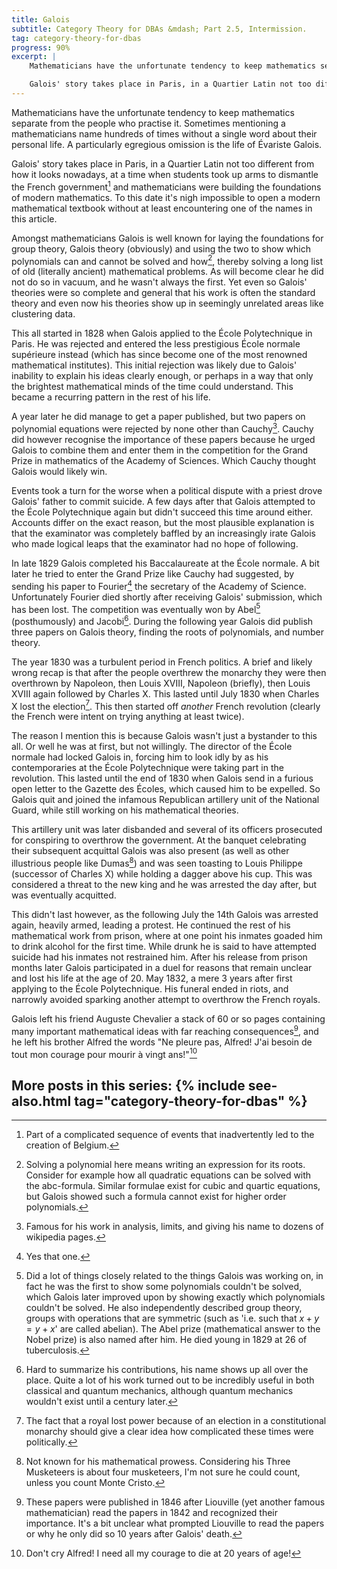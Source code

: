 ```yaml
---
title: Galois
subtitle: Category Theory for DBAs &mdash; Part 2.5, Intermission.
tag: category-theory-for-dbas
progress: 90% 
excerpt: |
    Mathematicians have the unfortunate tendency to keep mathematics separate from the people who practise it. Sometimes mentioning a mathematicians name hundreds of times without a single word about their personal life. A particularly egregious omission is the life of Évariste Galois.

    Galois' story takes place in Paris, in a Quartier Latin not too different from how it looks nowadays, at a time when students took up arms to dismantle the French government[^belgium] and mathematicians were building the foundations of modern mathematics. To this date it's nigh impossible to open a modern mathematical textbook without at least encountering one of the names in this article.
---
```

Mathematicians have the unfortunate tendency to keep mathematics separate from the people who practise it. Sometimes mentioning a mathematicians name hundreds of times without a single word about their personal life. A particularly egregious omission is the life of Évariste Galois.

Galois' story takes place in Paris, in a Quartier Latin not too different from how it looks nowadays, at a time when students took up arms to dismantle the French government[^belgium] and mathematicians were building the foundations of modern mathematics. To this date it's nigh impossible to open a modern mathematical textbook without at least encountering one of the names in this article.

Amongst mathematicians Galois is well known for laying the foundations for group theory, Galois theory (obviously) and using the two to show which polynomials can and cannot be solved and how[^solve], thereby solving a long list of old (literally ancient) mathematical problems. As will become clear he did not do so in vacuum, and he wasn't always the first. Yet even so Galois' theories were so complete and general that his work is often the standard theory and even now his theories show up in seemingly unrelated areas like clustering data.

This all started in 1828 when Galois applied to the École Polytechnique in Paris. He was rejected and entered the less prestigious École normale supérieure instead (which has since become one of the most renowned mathematical institutes). This initial rejection was likely due to Galois' inability to explain his ideas clearly enough, or perhaps in a way that only the brightest mathematical minds of the time could understand. This became a recurring pattern in the rest of his life.

A year later he did manage to get a paper published, but two papers on polynomial equations were rejected by none other than Cauchy[^cauchy]. Cauchy did however recognise the importance of these papers because he urged Galois to combine them and enter them in the competition for the Grand Prize in mathematics of the Academy of Sciences. Which Cauchy thought Galois would likely win.

Events took a turn for the worse when a political dispute with a priest drove Galois' father to commit suicide. A few days after that Galois attempted to the École Polytechnique again but didn't succeed this time around either. Accounts differ on the exact reason, but the most plausible explanation is that the examinator was completely baffled by an increasingly irate Galois who made logical leaps that the examinator had no hope of following. 

In late 1829 Galois completed his Baccalaureate at the École normale. A bit later he tried to enter the Grand Prize like Cauchy had suggested, by sending his paper to Fourier[^fourier] the secretary of the Academy of Science. Unfortunately Fourier died shortly after receiving Galois' submission, which has been lost. The competition was eventually won by Abel[^abel] (posthumously) and Jacobi[^jacobi]. During the following year Galois did publish three papers on Galois theory, finding the roots of polynomials, and number theory.

The year 1830 was a turbulent period in French politics. A brief and likely wrong recap is that after the people overthrew the monarchy they were then overthrown by Napoleon, then Louis XVIII, Napoleon (briefly), then Louis XVIII again followed by Charles X. This lasted until July 1830 when Charles X lost the election[^monarchy]. This then started off *another* French revolution (clearly the French were intent on trying anything at least twice). 

The reason I mention this is because Galois wasn't just a bystander to this all. Or well he was at first, but not willingly. The director of the École normale had locked Galois in, forcing him to look idly by as his contemporaries at the École Polytechnique were taking part in the revolution. This lasted until the end of 1830 when Galois send in a furious open letter to the Gazette des Écoles, which caused him to be expelled. So Galois quit and joined the infamous Republican artillery unit of the National Guard, while still working on his mathematical theories.

This artillery unit was later disbanded and several of its officers prosecuted for conspiring to overthrow the government. At the banquet celebrating their subsequent acquittal Galois was also present (as well as other illustrious people like Dumas[^dumas]) and was seen toasting to Louis Philippe (successor of Charles X) while holding a dagger above his cup. This was considered a threat to the new king and he was arrested the day after, but was eventually acquitted.

This didn't last however, as the following July the 14th Galois was arrested again, heavily armed, leading a protest. He continued the rest of his mathematical work from prison, where at one point his inmates goaded him to drink alcohol for the first time. While drunk he is said to have attempted suicide had his inmates not restrained him. After his release from prison months later Galois participated in a duel for reasons that remain unclear and lost his life at the age of 20. May 1832, a mere 3 years after first applying to the École Polytechnique. His funeral ended in riots, and narrowly avoided sparking another attempt to overthrow the French royals.

Galois left his friend Auguste Chevalier a stack of 60 or so pages containing many important mathematical ideas with far reaching consequences[^liouville], and he left his brother Alfred the words "Ne pleure pas, Alfred! J'ai besoin de tout mon courage pour mourir à vingt ans!"[^translation]

More posts in this series:
{% include see-also.html tag="category-theory-for-dbas" %}
--------------------------------------------------------------

[^belgium]: Part of a complicated sequence of events that inadvertently led to the creation of Belgium.

[^solve]: Solving a polynomial here means writing an expression for its roots. Consider for example how all quadratic equations can be solved with the abc-formula. Similar formulae exist for cubic and quartic equations, but Galois showed such a formula cannot exist for higher order polynomials.

[^cauchy]: Famous for his work in analysis, limits, and giving his name to dozens of wikipedia pages.

[^fourier]: Yes that one.

[^abel]: Did a lot of things closely related to the things Galois was working on, in fact he was the first to show some polynomials couldn't be solved, which Galois later improved upon by showing exactly which polynomials couldn't be solved. He also independently described group theory, groups with operations that are symmetric (such as 'i.e. such that $x + y = y + x$' are called abelian). The Abel prize (mathematical answer to the Nobel prize) is also named after him. He died young in 1829 at 26 of tuberculosis.

[^jacobi]: Hard to summarize his contributions, his name shows up all over the place. Quite a lot of his work turned out to be incredibly useful in both classical and quantum mechanics, although quantum mechanics wouldn't exist until a century later.

[^monarchy]: The fact that a royal lost power because of an election in a constitutional monarchy should give a clear idea how complicated these times were politically.

[^dumas]: Not known for his mathematical prowess. Considering his Three Musketeers is about four musketeers, I'm not sure he could count, unless you count Monte Cristo.

[^liouville]: These papers were published in 1846 after Liouville (yet another famous mathematician) read the papers in 1842 and recognized their importance. It's a bit unclear what prompted Liouville to read the papers or why he only did so 10 years after Galois' death.

[^translation]: Don't cry Alfred! I need all my courage to die at 20 years of age!